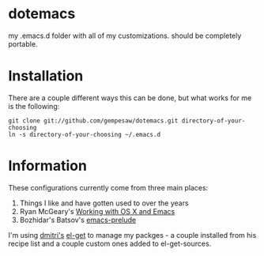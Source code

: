 dotemacs
======

my .emacs.d folder with all of my customizations. should be completely portable.

Installation
======

There are a couple different ways this can be done, but what works for me is the following:

    git clone git://github.com/gempesaw/dotemacs.git directory-of-your-choosing
    ln -s directory-of-your-choosing ~/.emacs.d

Information
======

These configurations currently come from three main places:

1. Things I like and have gotten used to over the years
2. Ryan McGeary's [Working with OS X and Emacs](http://how-i-work.com/workbenches/30-working-with-os-x-and-emacs)
3. Bozhidar's Batsov's [emacs-prelude](https://github.com/bbatsov/prelude)

I'm using [dmitri's](https://github.com/dimitri/) [el-get](https://github.com/dimitri/el-get) to manage my packges - a couple installed from his recipe list and a couple custom ones added to el-get-sources.